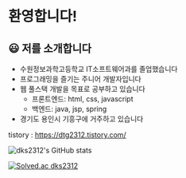 # 환영합니다!

## :smiley: 저를 소개합니다
+ 수원정보과학고등학교 IT소프트웨어과를 졸업했습니다
+ 프로그래밍을 즐기는 주니어 개발자입니다
+ 웹 풀스택 개발을 목표로 공부하고 있습니다
  + 프론트엔드: html, css, javascript
  + 백엔드: java, jsp, spring
+ 경기도 용인시 기흥구에 거주하고 있습니다

<!--   + 5개의 개인 프로젝트들을 개발했습니다  
    ([물고기 키우기](https://github.com/dks2312/submarine_Game), 
    [공룡 달리기](https://github.com/dks2312/Chrome-dino), 
    [계산기](https://github.com/dks2312/java_Calculator), 
    [두더지 잡기](https://github.com/dks2312/Java_Chtching_Moles_game), 
    [테트리스](https://github.com/dks2312/C-Tetris)) -->
    
<p>tistory : <a href="https://dtg2312.tistory.com/">https://dtg2312.tistory.com/</a><br>
<p class="has-line-data" data-line-start="5" data-line-end="6"><img src="https://github-readme-stats.vercel.app/api?username=dks2312&amp;show_icons=true&amp;theme=buefy" alt="dks2312's GitHub stats"></p>
<p class="has-line-data" data-line-start="9" data-line-end="10"><a href="https://solved.ac/dks2312"><img src="http://mazassumnida.wtf/api/v2/generate_badge?boj=dks2312" alt="Solved.ac dks2312"></a></p>

